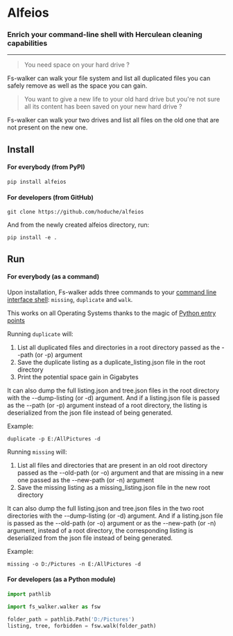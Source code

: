 # Alfeios

### Enrich your command-line shell with Herculean cleaning capabilities
___

>You need space on your hard drive ?

Fs-walker can walk your file system and list all duplicated files you can safely remove as well as the space you can gain.

>You want to give a new life to your old hard drive but you're not sure all its content has been saved on your new hard drive ?

Fs-walker can walk your two drives and list all files on the old one that are not present on the new one. 

## Install

#### For everybody (from PyPI)
```
pip install alfeios
```

#### For developers (from GitHub)
```
git clone https://github.com/hoduche/alfeios
```
And from the newly created alfeios directory, run:
```
pip install -e .
```

## Run

#### For everybody (as a command)
Upon installation, Fs-walker adds three commands to your
[command line interface shell](https://en.wikipedia.org/wiki/Command-line_interface):
`missing`, `duplicate` and `walk`.

This works on all Operating Systems thanks to the magic of
[Python entry points](https://amir.rachum.com/blog/2017/07/28/python-entry-points)

Running `duplicate` will:
1. List all duplicated files and directories in a root directory passed as the --path (or -p) argument
2. Save the duplicate listing as a duplicate_listing.json file in the root directory
3. Print the potential space gain in Gigabytes

It can also dump the full listing.json and tree.json files in the root directory with the --dump-listing (or -d) argument.
And if a listing.json file is passed as the --path (or -p) argument instead of a root directory, the listing is deserialized from the json file instead of being generated.

Example:
```
duplicate -p E:/AllPictures -d
```

Running `missing` will:
1. List all files and directories that are present in an old root directory passed as the --old-path (or -o) argument and that are missing in a new one passed as the --new-path (or -n) argument
2. Save the missing listing as a missing_listing.json file in the new root directory

It can also dump the full listing.json and tree.json files in the two root directories with the --dump-listing (or -d) argument.
And if a listing.json file is passed as the --old-path (or -o) argument or as the --new-path (or -n) argument, instead of a root directory, the corresponding listing is deserialized from the json file instead of being generated.

Example:
```
missing -o D:/Pictures -n E:/AllPictures -d
```

#### For developers (as a Python module)

```python
import pathlib

import fs_walker.walker as fsw

folder_path = pathlib.Path('D:/Pictures')
listing, tree, forbidden = fsw.walk(folder_path)
```
